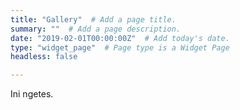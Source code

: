 ```yaml
---
title: "Gallery"  # Add a page title.
summary: ""  # Add a page description.
date: "2019-02-01T00:00:00Z"  # Add today's date.
type: "widget_page"  # Page type is a Widget Page
headless: false

---
```


Ini ngetes.
